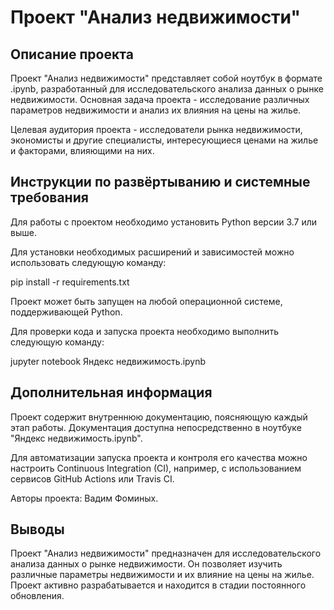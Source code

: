 # Проект "Анализ недвижимости"

## Описание проекта

Проект "Анализ недвижимости" представляет собой ноутбук в формате .ipynb, разработанный для исследовательского анализа данных о рынке недвижимости. Основная задача проекта - исследование различных параметров недвижимости и анализ их влияния на цены на жилье.

Целевая аудитория проекта - исследователи рынка недвижимости, экономисты и другие специалисты, интересующиеся ценами на жилье и факторами, влияющими на них.

## Инструкции по развёртыванию и системные требования

Для работы с проектом необходимо установить Python версии 3.7 или выше. 

Для установки необходимых расширений и зависимостей можно использовать следующую команду:

pip install -r requirements.txt


Проект может быть запущен на любой операционной системе, поддерживающей Python.

Для проверки кода и запуска проекта необходимо выполнить следующую команду:

jupyter notebook Яндекс недвижимость.ipynb


## Дополнительная информация

Проект содержит внутреннюю документацию, поясняющую каждый этап работы. Документация доступна непосредственно в ноутбуке "Яндекс недвижимость.ipynb".

Для автоматизации запуска проекта и контроля его качества можно настроить Continuous Integration (CI), например, с использованием сервисов GitHub Actions или Travis CI.

Авторы проекта: Вадим Фоминых.

## Выводы

Проект "Анализ недвижимости" предназначен для исследовательского анализа данных о рынке недвижимости. Он позволяет изучить различные параметры недвижимости и их влияние на цены на жилье. Проект активно разрабатывается и находится в стадии постоянного обновления.
